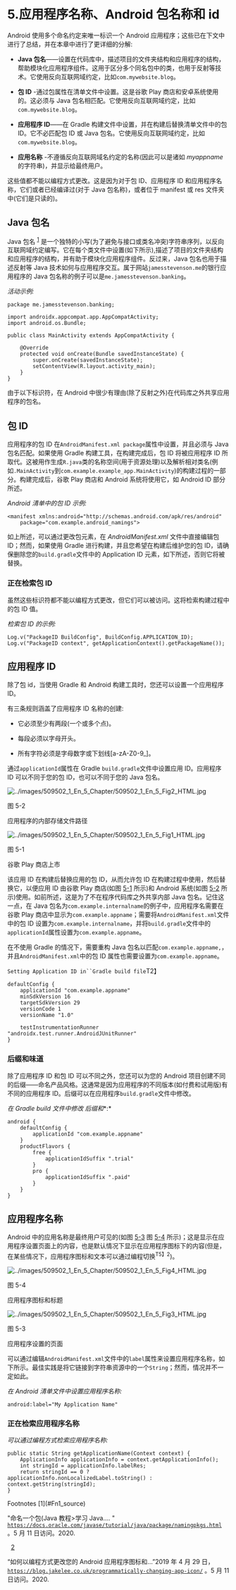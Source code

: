 # 5.应用程序名称、Android 包名称和 id

Android 使用多个命名约定来唯一标识一个 Android 应用程序；这些已在下文中进行了总结，并在本章中进行了更详细的分解:

*   **Java 包名**——设置在代码库中，描述项目的文件夹结构和应用程序的结构，帮助模块化应用程序组件。这用于区分多个同名包中的类，也用于反射等技术。它使用反向互联网域约定，比如`com.mywebsite.blog`。

*   **包 ID** -通过包属性在清单文件中设置。这是谷歌 Play 商店和安卓系统使用的。这必须与 Java 包名相匹配。它使用反向互联网域约定，比如`com.mywebsite.blog`。

*   **应用程序 ID**——在 Gradle 构建文件中设置，并在构建后替换清单文件中的包 ID。它不必匹配包 ID 或 Java 包名。它使用反向互联网域约定，比如`com.mywebsite.blog`。

*   **应用名称** -不遵循反向互联网域名约定的名称(因此可以是诸如 *myappname* 的字符串)，并显示给最终用户。

这些值都不能以编程方式更改。这是因为对于包 ID、应用程序 ID 和应用程序名称，它们或者已经编译过(对于 Java 包名称)，或者位于 manifest 或 res 文件夹中(它们是只读的)。

## Java 包名

Java 包名 <sup>[1](#Fn1)</sup> 是一个独特的小写(为了避免与接口或类名冲突)字符串序列，以反向互联网域约定编写。它在每个类文件中设置(如下所示),描述了项目的文件夹结构和应用程序的结构，并有助于模块化应用程序组件。反过来，Java 包名也用于描述反射等 Java 技术如何与应用程序交互。属于网站`jamesstevenson.me`的银行应用程序的 Java 包名称的例子可以是`me.jamesstevenson.banking`。

*活动示例:*

```
package me.jamesstevenson.banking;

import androidx.appcompat.app.AppCompatActivity;
import android.os.Bundle;

public class MainActivity extends AppCompatActivity {

    @Override
    protected void onCreate(Bundle savedInstanceState) {
        super.onCreate(savedInstanceState);
        setContentView(R.layout.activity_main);
    }
}

```

由于以下标识符，在 Android 中很少有理由(除了反射之外)在代码库之外共享应用程序的包名。

## 包 ID

应用程序的包 ID 在`AndroidManifest.xml package`属性中设置，并且必须与 Java 包名匹配。如果使用 Gradle 构建工具，在构建完成后，包 ID 将被应用程序 ID 所取代。这被用作生成`R.java`类的名称空间(用于资源处理)以及解析相对类名(例如`.MainActivity`到`com.example.example_app.MainActivity`)的构建过程的一部分。构建完成后，谷歌 Play 商店和 Android 系统将使用它，如 Android ID 部分所述。

*Android 清单中的包 ID 示例:*

```
<manifest xmlns:android="http://schemas.android.com/apk/res/android"
    package="com.example.android_namings">

```

如上所述，可以通过更改包元素，在 *AndroidManifest.xml* 文件中直接编辑包 ID；然而，如果使用 Gradle 进行构建，并且您希望在构建后维护您的包 ID，请确保删除您的`build.gradle`文件中的 Application ID 元素，如下所述，否则它将被替换。

### 正在检索包 ID

虽然这些标识符都不能以编程方式更改，但它们可以被访问。这将检索构建过程中的包 ID 值。

*检索包 ID 的示例:*

```
Log.v("PackageID BuildConfig", BuildConfig.APPLICATION_ID);
Log.v("PackageID context", getApplicationContext().getPackageName());

```

## 应用程序 ID

除了包 id，当使用 Gradle 和 Android 构建工具时，您还可以设置一个应用程序 ID。

有三条规则涵盖了应用程序 ID 名称的创建:

*   它必须至少有两段(一个或多个点)。

*   每段必须以字母开头。

*   所有字符必须是字母数字或下划线[a-zA-Z0-9_]。

通过`applicationId`属性在 Gradle `build.gradle`文件中设置应用 ID。应用程序 ID 可以不同于您的包 ID，也可以不同于您的 Java 包名。

![../images/509502_1_En_5_Chapter/509502_1_En_5_Fig2_HTML.jpg](../images/509502_1_En_5_Chapter/509502_1_En_5_Fig2_HTML.jpg)

图 5-2

应用程序的内部存储文件路径

![../images/509502_1_En_5_Chapter/509502_1_En_5_Fig1_HTML.jpg](../images/509502_1_En_5_Chapter/509502_1_En_5_Fig1_HTML.jpg)

图 5-1

谷歌 Play 商店上市

该应用 ID 在构建后替换应用的包 ID，从而允许包 ID 在构建过程中使用，然后替换它，以便应用 ID 由谷歌 Play 商店(如图 [5-1](#Fig1) 所示)和 Android 系统(如图 [5-2](#Fig2) 所示)使用。如前所述，这是为了不在程序代码库之外共享内部 Java 包名。记住这一点，在 Java 包名为`com.example.internalname`的例子中，应用程序名需要在谷歌 Play 商店中显示为`com.example.appname`；需要将`AndroidManifest.xml`文件中的包 ID 设置为`com.example.internalname`，并将`build.gradle`文件中的`applicationId`属性设置为`com.example.appname`。

在不使用 Gradle 的情况下，需要重构 Java 包名以匹配`com.example.appname,`，并且`AndroidManifest.xml`中的包 ID 属性也需要设置为`com.example.appname`。

`Setting Application ID in``Gradle build file`T2】

```
defaultConfig {
    applicationId "com.example.appname"
    minSdkVersion 16
    targetSdkVersion 29
    versionCode 1
    versionName "1.0"

    testInstrumentationRunner "androidx.test.runner.AndroidJUnitRunner"
}

```

### 后缀和味道

除了应用程序 ID 和包 ID 可以不同之外，您还可以为您的 Android 项目创建不同的后缀——命名产品风格。这通常是因为应用程序的不同版本(如付费和试用版)有不同的应用程序 ID。后缀可以在应用程序`build.gradle`文件中修改。

*在 Gradle build 文件中修改* *后缀和**:*

```
android {
    defaultConfig {
        applicationId "com.example.appname"
    }
    productFlavors {
        free {
            applicationIdSuffix ".trial"
        }
        pro {
            applicationIdSuffix ".paid"
        }
    }
}

```

## 应用程序名称

Android 中的应用名称是最终用户可见的(如图 [5-3](#Fig3) 图 [5-4](#Fig4) 所示)；这是显示在应用程序设置页面上的内容，也是默认情况下显示在应用程序图标下的内容(但是，在某些情况下，应用程序图标和文本可以通过编程切换<sup>T5】2</sup>)。

![../images/509502_1_En_5_Chapter/509502_1_En_5_Fig4_HTML.jpg](../images/509502_1_En_5_Chapter/509502_1_En_5_Fig4_HTML.jpg)

图 5-4

应用程序图标和标题

![../images/509502_1_En_5_Chapter/509502_1_En_5_Fig3_HTML.jpg](../images/509502_1_En_5_Chapter/509502_1_En_5_Fig3_HTML.jpg)

图 5-3

应用程序设置的页面

可以通过编辑`AndroidManifest.xml`文件中的`label`属性来设置应用程序名称，如下所示。最佳实践是将它链接到字符串资源中的一个`String`；然而，情况并不一定如此。

*在 Android 清单文件中设置应用程序名称:*

```
android:label="My Application Name"

```

### 正在检索应用程序名称

*可以通过编程方式检索应用程序名称:*

```
public static String getApplicationName(Context context) {
    ApplicationInfo applicationInfo = context.getApplicationInfo();
    int stringId = applicationInfo.labelRes;
    return stringId == 0 ? applicationInfo.nonLocalizedLabel.toString() : context.getString(stringId);
}

```

<aside aria-label="Footnotes" class="FootnoteSection" epub:type="footnotes">Footnotes [1](#Fn1_source)

"命名一个包(Java 教程>学习 Java…. " [`https://docs.oracle.com/javase/tutorial/java/package/namingpkgs.html`](https://docs.oracle.com/javase/tutorial/java/package/namingpkgs.html) 。5 月 11 日访问。2020.

  [2](#Fn2_source)

“如何以编程方式更改您的 Android 应用程序图标和…”2019 年 4 月 29 日， [`https://blog.jakelee.co.uk/programmatically-changing-app-icon/`](https://blog.jakelee.co.uk/programmatically-changing-app-icon/) 。5 月 11 日访问。2020.

 </aside>